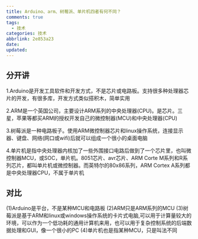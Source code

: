 ```yaml
---
title: Arduino、arm、树莓派、单片机四者有何不同？
comments: true
tags:
  - 技术
categories: 技术
abbrlink: 2e853a23
date:
updated:
---
```

## 分开讲
<!--more-->
1.Arduino是开发工具软件和开发方式，不是芯片或电路板。支持很多种处理器芯片的开发，有很多库，开发方式类似搭积木，简单实用

2.ARM是一个英国公司，主要设计ARM系列的中央处理器(CPU)。是芯片。三星，苹果等都买ARM的授权开发自己的微控制器(MCU)和中央处理器(CPU)

3.树莓派是一种电路板子。使用ARM微控制器芯片和linux操作系统，连接显示器、键盘、网络(网口或wifi)后就可以组成一个很小的桌面电脑

4.单片机是指中央处理器内核加了一些外围接口电路后做到了一个芯片里，也叫微控制器MCU，或SOC，单片机。8051芯片、avr芯片、ARM Corte M系列和R系列芯片，都叫单片机或微控制器。而英特尔的80x86系列，ARM Cortex A系列都是中央处理器CPU，不属于单片机

## 对比

(1)Arduino是平台，不是某种MCU和电路板
(2)ARM只是ARM系列的MCU
(3)树莓派是基于ARM和linux或windows操作系统的卡片式电脑,可以用于计算量较大的环境，可以作为一个低功耗的通用计算机来用，也可以用于复杂控制系统的后端数据处理和GUI，像一个很小的PC
(4)单片机也是指某种MCU，只是叫法不同

